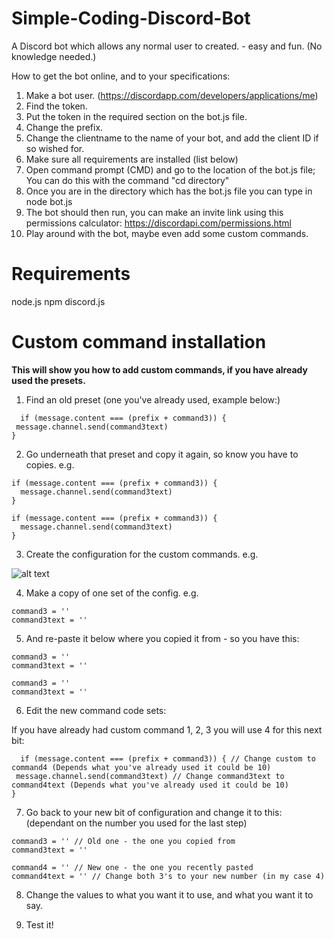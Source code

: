 # Simple-Coding-Discord-Bot
A Discord bot which allows any normal user to created. - easy and fun. (No knowledge needed.)

How to get the bot online, and to your specifications:

1. Make a bot user. (https://discordapp.com/developers/applications/me)
2. Find the token.
3. Put the token in the required section on the bot.js file.
4. Change the prefix.
5. Change the clientname to the name of your bot, and add the client ID if so wished for.
6. Make sure all requirements are installed (list below)
7. Open command prompt (CMD) and go to the location of the bot.js file; You can do this with the command "cd directory"
8. Once you are in the directory which has the bot.js file you can type in node bot.js
9. The bot should then run, you can make an invite link using this permissions calculator: https://discordapi.com/permissions.html
10. Play around with the bot, maybe even add some custom commands.

# Requirements

node.js
npm
discord.js

# Custom command installation

**This will show you how to add custom commands, if you have already used the presets.**

1. Find an old preset (one you've already used, example below:)

```
  if (message.content === (prefix + command3)) {
 message.channel.send(command3text)
}
```

2. Go underneath that preset and copy it again, so know you have to copies. e.g.

```
if (message.content === (prefix + command3)) {
  message.channel.send(command3text)
}

if (message.content === (prefix + command3)) {
  message.channel.send(command3text)
}
```

3. Create the configuration for the custom commands. e.g.

![alt text](https://i.imgur.com/wtwQuZr.jpg "Example Image")

4. Make a copy of one set of the config. e.g.

```
command3 = ''
command3text = ''
```

5. And re-paste it below where you copied it from - so you have this:

```
command3 = ''
command3text = ''

command3 = ''
command3text = ''
```

6. Edit the new command code sets:

If you have already had custom command 1, 2, 3 you will use 4 for this next bit:

```
  if (message.content === (prefix + command3)) { // Change custom to command4 (Depends what you've already used it could be 10)
 message.channel.send(command3text) // Change command3text to command4text (Depends what you've already used it could be 10)
}
```

7. Go back to your new bit of configuration and change it to this: (dependant on the number you used for the last step)

```
command3 = '' // Old one - the one you copied from
command3text = ''

command4 = '' // New one - the one you recently pasted
command4text = '' // Change both 3's to your new number (in my case 4)
```

8. Change the values to what you want it to use, and what you want it to say.

9. Test it!
